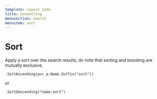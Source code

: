 ```yaml
---
template: layout.jade
title: Connecting
menusection: search
menuitem: sort
---
```



# Sort

Apply a sort over the search results, do note that sorting and boosting are mutually exclusive.

	.SortAscending(p=> p.Name.Suffix("sort"))

or

	.SortDescending("name.sort")


